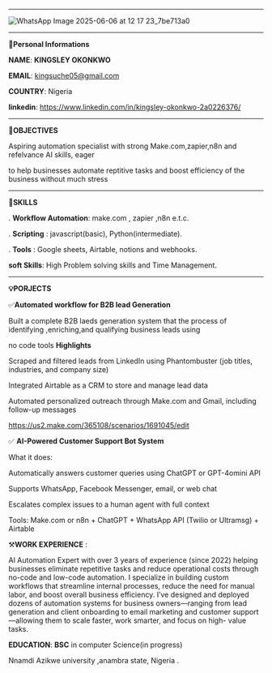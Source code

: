 ___
![WhatsApp Image 2025-06-06 at 12 17 23_7be713a0](https://github.com/user-attachments/assets/a1f17807-390b-4518-839c-14d6d0edfc47)
___
**👤Personal Informations**

**NAME**:  ****KINGSLEY OKONKWO****

**EMAIL**: kingsuche05@gmail.com

**COUNTRY**: Nigeria

**linkedin**: https://www.linkedin.com/in/kingsley-okonkwo-2a0226376/



___
📌**OBJECTIVES**

Aspiring automation specialist with strong Make.com,zapier,n8n and refelvance AI  skills, eager 

to help businesses automate reptitive  tasks and boost efficiency of the business without much stress 
___

**🔨SKILLS**

. **Workflow Automation**: make.com , zapier ,n8n e.t.c.

. **Scripting** : javascript(basic), Python(intermediate).

. **Tools** : Google sheets, Airtable, notions and webhooks.

**soft Skills**: High Problem solving skills and Time Management.

___
**💡PORJECTS**

✅**Automated workflow for B2B lead Generation**

Built a complete B2B laeds generation system that the process of identifying ,enriching,and qualifying business leads using 

no code tools 
**Highlights**

Scraped and filtered leads from LinkedIn using Phantombuster (job titles, industries, and company size)

Integrated Airtable as a CRM to store and manage lead data

Automated personalized outreach through Make.com and Gmail, including follow-up messages

https://us2.make.com/365108/scenarios/1691045/edit

✅  **AI-Powered Customer Support Bot System**

What it does:

Automatically answers customer queries using ChatGPT or GPT-4omini API

Supports WhatsApp, Facebook Messenger, email, or web chat

Escalates complex issues to a human agent with full context

Tools: Make.com or n8n + ChatGPT + WhatsApp API (Twilio or Ultramsg) + Airtable


⚒️**WORK EXPERIENCE** :

AI Automation Expert with over 3 years of experience (since 2022) helping businesses eliminate repetitive tasks and
reduce operational costs through no-code and low-code automation. I specialize in building custom workflows that
streamline internal processes, reduce the need for manual labor, and boost overall business efficiency.
I’ve designed and deployed dozens of automation systems for business owners—ranging from lead generation and client
onboarding to email marketing and customer support—allowing them to scale faster, work smarter, and focus on high-
value tasks.

**EDUCATION**: **BSC** in computer Science(in progress)

Nnamdi Azikwe university ,anambra state, Nigeria .




